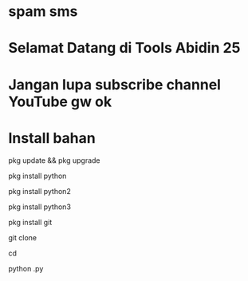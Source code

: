 # spam sms
# Selamat Datang di Tools Abidin 25 
# Jangan lupa subscribe channel YouTube gw ok
# Install bahan
pkg update && pkg upgrade

pkg install python

pkg install python2

pkg install python3

pkg install git

git clone

cd 

python .py
